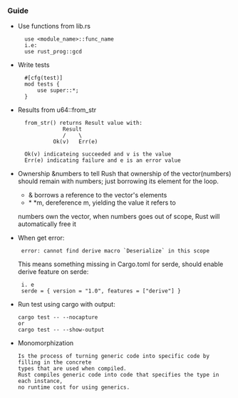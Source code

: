 ### Guide
- Use functions from lib.rs
        
        use <module_name>::func_name
        i.e:
        use rust_prog::gcd
 
- Write tests
        
        #[cfg(test)]
        mod tests {
            use super::*;
        }

- Results from u64::from_str
        
        from_str() returns Result value with:
                    Result
                    /    \
                 Ok(v)   Err(e)

        Ok(v) indicateing succeeded and v is the value
        Err(e) indicating failure and e is an error value
- Ownership
  &numbers to tell Rush that ownership of the vector(numbers) should remain
  with numbers; just borrowing its element for the loop.
  - &   borrows a reference to the vector's elements
  - \*   *m, dereference m, yielding the value it refers to

  numbers own the vector, when numbers goes out of scope, Rust will automatically free it

- When get error:
  
       error: cannot find derive macro `Deserialize` in this scope

  This means something missing in Cargo.toml for serde, should enable derive feature on serde:

       i. e
       serde = { version = "1.0", features = ["derive"] }

- Run test using cargo with output:

      cargo test -- --nocapture
      or
      cargo test -- --show-output

- Monomorphization 
      
      Is the process of turning generic code into specific code by filling in the concrete
      types that are used when compiled.
      Rust compiles generic code into code that specifies the type in each instance,
      no runtime cost for using generics.

